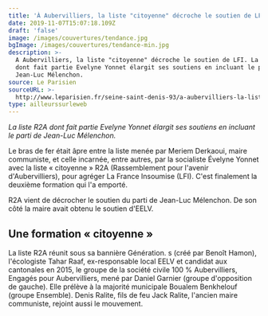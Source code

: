 ```yaml
---
title: 'À Aubervilliers, la liste "citoyenne" décroche le soutien de LFI'
date: 2019-11-07T15:07:18.109Z
draft: 'false'
image: /images/couvertures/tendance.jpg
bgImage: /images/couvertures/tendance-min.jpg
description: >-
  A Aubervilliers, la liste "citoyenne" décroche le soutien de LFI. La liste R2A
  dont fait partie Evelyne Yonnet élargit ses soutiens en incluant le parti de
  Jean-Luc Mélenchon.
source: Le Parisien
sourceURL: >-
  http://www.leparisien.fr/seine-saint-denis-93/a-aubervilliers-la-liste-citoyenne-d-evelyne-yonnet-decroche-le-soutien-de-lfi-05-11-2019-8186973.php
type: ailleurssurleweb
---
```

_La liste R2A dont fait partie Evelyne Yonnet élargit ses soutiens en incluant le parti de Jean-Luc Mélenchon._

Le bras de fer était âpre entre la liste menée par Meriem Derkaoui, maire communiste, et celle incarnée, entre autres, par la socialiste Évelyne Yonnet avec la liste « citoyenne » R2A (Rassemblement pour l'avenir d'Aubervilliers), pour agréger La France Insoumise (LFI). C'est finalement la deuxième formation qui l'a emporté.



R2A vient de décrocher le soutien du parti de Jean-Luc Mélenchon. De son côté la maire avait obtenu le soutien d'EELV.



## Une formation « citoyenne »

La liste R2A réunit sous sa bannière Génération. s (créé par Benoît Hamon), l'écologiste Tahar Raaf, ex-responsable local EELV et candidat aux cantonales en 2015, le groupe de la société civile 100 % Aubervilliers, Engagés pour Aubervilliers, mené par Daniel Garnier (groupe d'opposition de gauche). Elle prélève à la majorité municipale Boualem Benkhelouf (groupe Ensemble). Denis Ralite, fils de feu Jack Ralite, l'ancien maire communiste, rejoint aussi le mouvement.
